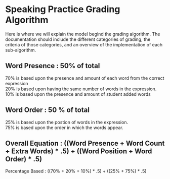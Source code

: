 # Speaking Practice Grading Algorithm
Here is where we will explain the model begind the grading algorithm.
The documentation should include the different categories of grading, the criteria of those categories, and an overview of the implementation of each sub-algorithm.

## Word Presence : 50% of total
70% is based upon the presence and amount of each word from the correct expression <br />
20% is based upon having the same number of words in the expression. <br />
10% is based upon the presence and amount of student added words <br />

## Word Order : 50 % of total
25% is based upon the postion of words in the expression. <br />
75% is based upon the order in which the words appear. <br />

## Overall Equation : ((Word Presence + Word Count + Extra Words) * .5) + ((Word Position + Word Order) * .5)
Percentage Based : ((70% + 20% + 10%) * .5) + ((25% + 75%) * .5)
